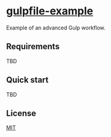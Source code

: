 # [gulpfile-example](https://github.com/1forh/gulpfile-example)

Example of an advanced Gulp workflow.

## Requirements
TBD

## Quick start
TBD

## License
[MIT](https://github.com/1forh/straw/blob/master/LICENSE)
